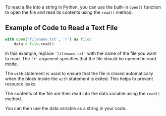 To read a file into a string in Python, you can use the built-in `open()` function to open the file and read its contents using the `read()` method. 

## Example of Code to Read a Text File

```python
with open('filename.txt', 'r') as file:
    data = file.read()
```

In this example, replace `'filename.txt'` with the name of the file you want to read. The `'r'` argument specifies that the file should be opened in read mode.

The `with` statement is used to ensure that the file is closed automatically when the block inside the `with` statement is exited. This helps to prevent resource leaks.

The contents of the file are then read into the data variable using the `read()` method.

You can then use the data variable as a string in your code.
